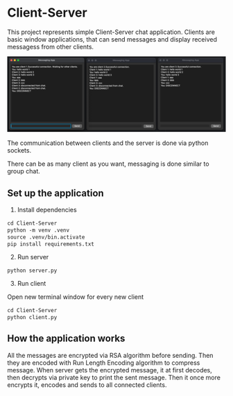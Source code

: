 # Client-Server
 
This project represents simple Client-Server chat application. 
Clients are basic window applications, that can send messages and display received messagess from other clients.

![alt text](https://github.com/haykhayrapetyan09/Client-Server/blob/e0fbe3e417496ac1e8e0b5a796f89df80b96f083/.media/img.png)

The communication between clients and the server is done via python sockets. 

There can be as many client as you want, messaging is done similar to group chat.

## Set up the application
1. Install dependencies
```
cd Client-Server
python -m venv .venv
source .venv/bin.activate
pip install requirements.txt
```
2. Run server
```
python server.py
```
3. Run client

Open new terminal window for every new client
```
cd Client-Server
python client.py
```
## How the application works

All the messages are encrypted via RSA algorithm before sending. Then they are encoded with Run Length Encoding algorithm to compress message.
When server gets the encrypted message, it at first decodes, then decrypts via private key to print the sent message. Then it once more encrypts it, encodes and sends to all connected clients.
